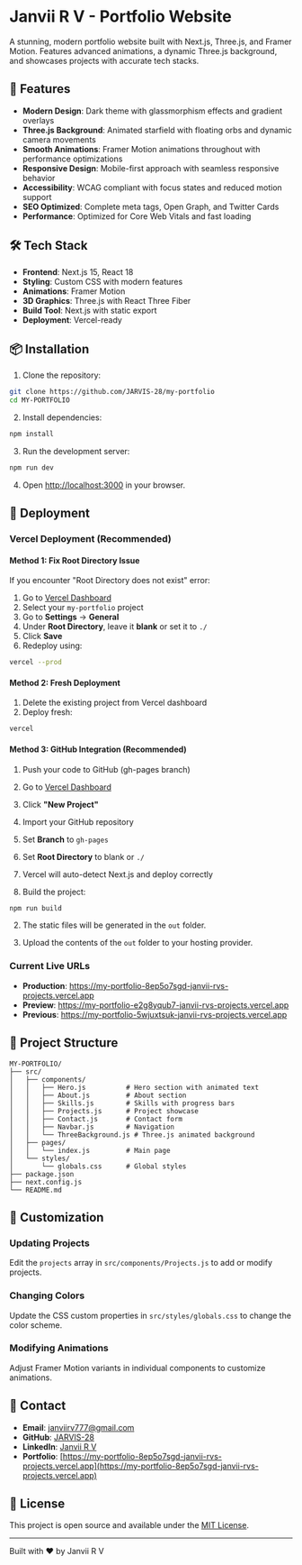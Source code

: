 # Janvii R V - Portfolio Website

A stunning, modern portfolio website built with Next.js, Three.js, and Framer Motion. Features advanced animations, a dynamic Three.js background, and showcases projects with accurate tech stacks.

## 🚀 Features

- **Modern Design**: Dark theme with glassmorphism effects and gradient overlays
- **Three.js Background**: Animated starfield with floating orbs and dynamic camera movements
- **Smooth Animations**: Framer Motion animations throughout with performance optimizations
- **Responsive Design**: Mobile-first approach with seamless responsive behavior
- **Accessibility**: WCAG compliant with focus states and reduced motion support
- **SEO Optimized**: Complete meta tags, Open Graph, and Twitter Cards
- **Performance**: Optimized for Core Web Vitals and fast loading

## 🛠️ Tech Stack

- **Frontend**: Next.js 15, React 18
- **Styling**: Custom CSS with modern features
- **Animations**: Framer Motion
- **3D Graphics**: Three.js with React Three Fiber
- **Build Tool**: Next.js with static export
- **Deployment**: Vercel-ready

## 📦 Installation

1. Clone the repository:
```bash
git clone https://github.com/JARVIS-28/my-portfolio
cd MY-PORTFOLIO
```

2. Install dependencies:
```bash
npm install
```

3. Run the development server:
```bash
npm run dev
```

4. Open [http://localhost:3000](http://localhost:3000) in your browser.

## 🚀 Deployment

### Vercel Deployment (Recommended)

#### Method 1: Fix Root Directory Issue
If you encounter "Root Directory does not exist" error:

1. Go to [Vercel Dashboard](https://vercel.com/dashboard)
2. Select your `my-portfolio` project
3. Go to **Settings** → **General**
4. Under **Root Directory**, leave it **blank** or set it to `./`
5. Click **Save**
6. Redeploy using:
```bash
vercel --prod
```

#### Method 2: Fresh Deployment
1. Delete the existing project from Vercel dashboard
2. Deploy fresh:
```bash
vercel
```
#### Method 3: GitHub Integration (Recommended)
1. Push your code to GitHub (gh-pages branch)
2. Go to [Vercel Dashboard](https://vercel.com/dashboard)
3. Click **"New Project"**
4. Import your GitHub repository
5. Set **Branch** to `gh-pages`
6. Set **Root Directory** to blank or `./`
7. Vercel will auto-detect Next.js and deploy correctly

1. Build the project:
```bash
npm run build
```

2. The static files will be generated in the `out` folder.

3. Upload the contents of the `out` folder to your hosting provider.

### Current Live URLs
- **Production**: https://my-portfolio-8ep5o7sgd-janvii-rvs-projects.vercel.app
- **Preview**: https://my-portfolio-e2g8yqub7-janvii-rvs-projects.vercel.app
- **Previous**: https://my-portfolio-5wjuxtsuk-janvii-rvs-projects.vercel.app

## 📁 Project Structure

```
MY-PORTFOLIO/
├── src/
│   ├── components/
│   │   ├── Hero.js          # Hero section with animated text
│   │   ├── About.js         # About section
│   │   ├── Skills.js        # Skills with progress bars
│   │   ├── Projects.js      # Project showcase
│   │   ├── Contact.js       # Contact form
│   │   ├── Navbar.js        # Navigation
│   │   └── ThreeBackground.js # Three.js animated background
│   ├── pages/
│   │   └── index.js         # Main page
│   └── styles/
│       └── globals.css      # Global styles
├── package.json
├── next.config.js
└── README.md
```

## 🎨 Customization

### Updating Projects
Edit the `projects` array in `src/components/Projects.js` to add or modify projects.

### Changing Colors
Update the CSS custom properties in `src/styles/globals.css` to change the color scheme.

### Modifying Animations
Adjust Framer Motion variants in individual components to customize animations.

## 📧 Contact

- **Email**: janviirv777@gmail.com
- **GitHub**: [JARVIS-28](https://github.com/JARVIS-28)
- **LinkedIn**: [Janvii R V](https://linkedin.com/in/janvii-rv)
- **Portfolio**: [https://my-portfolio-8ep5o7sgd-janvii-rvs-projects.vercel.app](https://my-portfolio-8ep5o7sgd-janvii-rvs-projects.vercel.app)

## 📄 License

This project is open source and available under the [MIT License](LICENSE).

---

Built with ❤️ by Janvii R V
